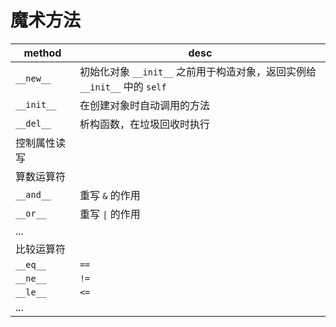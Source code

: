 # 魔术方法

| method     | desc                                                                      |
| ---------- | ------------------------------------------------------------------------- |
| `__new__`  | 初始化对象 `__init__` 之前用于构造对象，返回实例给 `__init__` 中的 `self` |
| `__init__` | 在创建对象时自动调用的方法                                                |
| `__del__`  | 析构函数，在垃圾回收时执行                                                |
| 控制属性读写 |
| 算数运算符 |
| `__and__`  | 重写 `&` 的作用                                                           |
| `__or__`   | 重写 `\|` 的作用 |
| ... | 
| 比较运算符 |
| `__eq__`   | `==`                                                                      |
| `__ne__`   | `!=`                                                                      |
| `__le__`   | `<=`                                                                      |
| ... | 